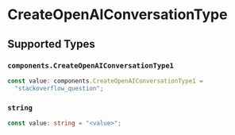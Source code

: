 # CreateOpenAIConversationType


## Supported Types

### `components.CreateOpenAIConversationType1`

```typescript
const value: components.CreateOpenAIConversationType1 =
  "stackoverflow_question";
```

### `string`

```typescript
const value: string = "<value>";
```

